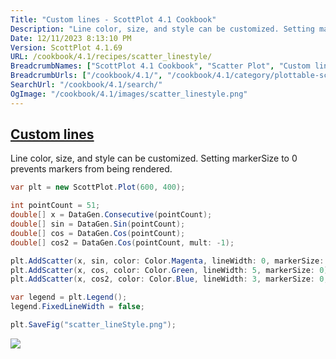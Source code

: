 ```yaml
---
Title: "Custom lines - ScottPlot 4.1 Cookbook"
Description: "Line color, size, and style can be customized. Setting markerSize to 0 prevents markers from being rendered."
Date: 12/11/2023 8:13:10 PM
Version: ScottPlot 4.1.69
URL: /cookbook/4.1/recipes/scatter_linestyle/
BreadcrumbNames: ["ScottPlot 4.1 Cookbook", "Scatter Plot", "Custom lines"]
BreadcrumbUrls: ["/cookbook/4.1/", "/cookbook/4.1/category/plottable-scatter-plot", "/cookbook/4.1/recipes/scatter_linestyle/"]
SearchUrl: "/cookbook/4.1/search/"
OgImage: "/cookbook/4.1/images/scatter_linestyle.png"
---
```


<h2><a id='custom-lines' href='/cookbook/4.1/recipes/scatter_linestyle/'>Custom lines</a></h2>

Line color, size, and style can be customized. Setting markerSize to 0 prevents markers from being rendered.

```cs
var plt = new ScottPlot.Plot(600, 400);

int pointCount = 51;
double[] x = DataGen.Consecutive(pointCount);
double[] sin = DataGen.Sin(pointCount);
double[] cos = DataGen.Cos(pointCount);
double[] cos2 = DataGen.Cos(pointCount, mult: -1);

plt.AddScatter(x, sin, color: Color.Magenta, lineWidth: 0, markerSize: 10);
plt.AddScatter(x, cos, color: Color.Green, lineWidth: 5, markerSize: 0);
plt.AddScatter(x, cos2, color: Color.Blue, lineWidth: 3, markerSize: 0, lineStyle: LineStyle.DashDot);

var legend = plt.Legend();
legend.FixedLineWidth = false;

plt.SaveFig("scatter_lineStyle.png");
```

<img src='../../images/scatter_linestyle.png' class='d-block mx-auto my-5' />


